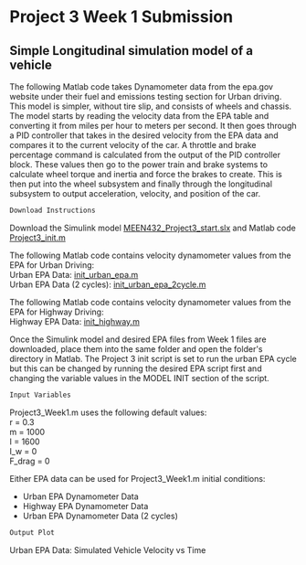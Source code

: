 # Project	3	Week	1	Submission
##  Simple Longitudinal simulation model of a vehicle

The following Matlab code takes Dynamometer data from the epa.gov website under their fuel and emissions testing section for Urban driving. This model is simpler, without tire slip, and consists of wheels and chassis. The model starts by reading the velocity data from the EPA table and converting it from miles per hour to meters per second. It then goes through a PID controller that takes in the desired velocity from the EPA data and compares it to the current velocity of the car. A throttle and brake percentage command is calculated from the output of the PID controller block. These values then go to the power train and brake systems to calculate wheel torque and inertia and force the brakes to create. This is then put into the wheel subsystem and finally through the longitudinal subsystem to output acceleration, velocity, and position of the car.


```markdown
Download Instructions
```
Download the Simulink model [MEEN432_Project3_start.slx](https://github.com/JoshuaSerrano71/MEEN432Sp2025_JoshuaSerrano71/tree/main/Project3/Part1/MEEN432_Project3_start.slx) and Matlab code [Project3_init.m](https://github.com/JoshuaSerrano71/MEEN432Sp2025_JoshuaSerrano71/blob/main/Project3/Part1/Project3_init.m) <br>

The following Matlab code contains velocity dynamometer values from the EPA for Urban Driving: <br>
Urban EPA Data: [init_urban_epa.m](https://github.com/JoshuaSerrano71/MEEN432Sp2025_JoshuaSerrano71/tree/main/Project3/Part1/init_urban_epa.m) <br>
Urban EPA Data (2 cycles): [init_urban_epa_2cycle.m](https://github.com/JoshuaSerrano71/MEEN432Sp2025_JoshuaSerrano71/tree/main/Project3/Part1/init_urban_epa_2cycle.m) <br>

The following Matlab code contains velocity dynamometer values from the EPA for Highway Driving: <br>
Highway EPA Data: [init_highway.m](https://github.com/JoshuaSerrano71/MEEN432Sp2025_JoshuaSerrano71/blob/main/Project3/Part1/init_highway_epa.m) <br>

Once the Simulink model and desired EPA files from Week 1 files are downloaded, place them into the same folder and open the folder's directory in Matlab. The Project 3 init script is set to run the urban EPA cycle but this can be changed by running the desired EPA script first and changing the variable values in the MODEL INIT section of the script. <br>

```markdown
Input Variables
```
Project3_Week1.m uses the following default values: <br>
r = 0.3 <br>
m = 1000 <br>
I = 1600 <br>
I_w = 0 <br>
F_drag = 0 <br>

Either EPA data can be used for Project3_Week1.m initial conditions:
- Urban EPA Dynamometer Data
- Highway EPA Dynamometer Data
- Urban EPA Dynamometer Data (2 cycles)

```markdown
Output Plot
```
Urban EPA Data: Simulated Vehicle Velocity vs Time
